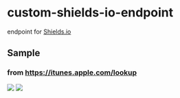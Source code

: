 # custom-shields-io-endpoint

endpoint for [Shields.io](https://shields.io/endpoint)

## Sample

### from https://itunes.apple.com/lookup

![](https://img.shields.io/endpoint?color=blue&url=https%3A%2F%2Fscript.google.com%2Fmacros%2Fs%2FAKfycbyvIgom6tA8qSWJHhXzSX04Q0VjLtwxF4IIK3cqdAFSJXQral4%2Fexec%3Fkind%3DItunesAppleCom.lookup%26id%3D1496112584%26country%3Djp%26label%3Dlast%2520release%2520date%26key%3DlocalizedCurrentVersionReleaseDate)
![](https://img.shields.io/endpoint?color=yellow&url=https%3A%2F%2Fscript.google.com%2Fmacros%2Fs%2FAKfycbyvIgom6tA8qSWJHhXzSX04Q0VjLtwxF4IIK3cqdAFSJXQral4%2Fexec%3Fkind%3DItunesAppleCom.lookup%26id%3D1496112584%26country%3Djp%26label%3Dapp%2520size%26key%3DfileSizeMegaBytes)
